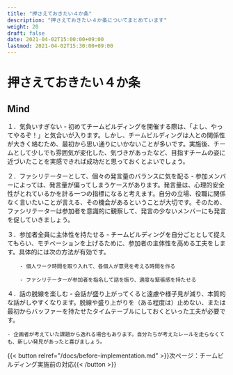 ```yaml
---
title: "押さえておきたい４か条"
description: "押さえておきたい４か条についてまとめています"
weight: 20
draft: false
date: 2021-04-02T15:00:00+09:00
lastmod: 2021-04-02T15:30:00+09:00
---
```


# 押さえておきたい４か条

## Mind

１．気負いすぎない
    - 初めてチームビルディングを開催する際は、「よし、やってやるぞ！」と気合いが入ります。しかし、チームビルディングは人との関係性が大きく絡むため、最初から思い通りにいかないことが多いです。実施後、チームとして少しでも雰囲気が変化した、気づきがあったなど、目指すチームの姿に近づいたことを実感できれば成功だと思っておくとよいでしょう。


２．ファシリテーターとして、個々の発言量のバランスに気を配る
    - 参加メンバーによっては、発言量が偏ってしまうケースがあります。発言量は、心理的安全性がとれているかを計る一つの指標になると考えます。自分の立場、役職に関係なく言いたいことが言える、その機会があるということが大切です。そのため、ファシリテーターは参加者を意識的に観察して、発言の少ないメンバーにも発言を促していきましょう。


３．参加者全員に主体性を持たせる
    - チームビルディングを自分ごととして捉えてもらい、モチベーションを上げるために、参加者の主体性を高める工夫をします。具体的には次の方法が有効です。
    
        - 個人ワーク時間を取り入れて、各個人が意見を考える時間を作る
        
        - ファシリテーターが参加者を指名して話を振り、適度な緊張感を持たせる


４．話の脱線を楽しむ
    - 会話が盛り上がってくると遠慮や様子見が減り、本質的な話がしやすくなります。脱線や盛り上がりを（ある程度は）止めない、または最初からバッファーを持たせたタイムテーブルにしておくといった工夫が必要です。
    
    - 企画者が考えていた課題から逸れる場合もあります。自分たちが考えたレールを走らなくても、新しい発見があったと喜びましょう。


{{< button relref="/docs/before-implementation.md" >}}次ページ：チームビルディング実施前の対応{{< /button >}}
